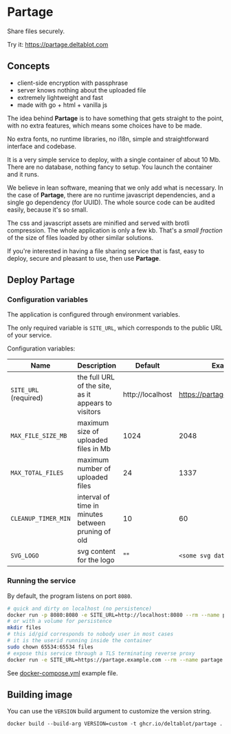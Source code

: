 # Partage

Share files securely.

Try it: https://partage.deltablot.com

## Concepts

* client-side encryption with passphrase
* server knows nothing about the uploaded file
* extremely lightweight and fast
* made with go + html + vanilla js

The idea behind **Partage** is to have something that gets straight to the point, with no extra features, which means some choices have to be made.

No extra fonts, no runtime libraries, no i18n, simple and straightforward interface and codebase.

It is a very simple service to deploy, with a single container of about 10 Mb. There are no database, nothing fancy to setup. You launch the container and it runs.

We believe in lean software, meaning that we only add what is necessary. In the case of **Partage**, there are no runtime javascript dependencies, and a single go dependency (for UUID). The whole source code can be audited easily, because it's so small.

The css and javascript assets are minified and served with brotli compression. The whole application is only a few kb. That's a *small fraction* of the size of files loaded by other similar solutions.

If you're interested in having a file sharing service that is fast, easy to deploy, secure and pleasant to use, then use **Partage**.

## Deploy Partage

### Configuration variables

The application is configured through environment variables.

The only required variable is `SITE_URL`, which corresponds to the public URL of your service.

Configuration variables:

| Name                  | Description                                         | Default             | Example                       |
|-----------------------|-----------------------------------------------------|---------------------|-------------------------------|
| `SITE_URL` (required) | the full URL of the site, as it appears to visitors | http://localhost    | https://partage.deltablot.com |
| `MAX_FILE_SIZE_MB`    | maximum size of uploaded files in Mb                | 1024                | 2048                          |
| `MAX_TOTAL_FILES`     | maximum number of uploaded files                    | 24                  | 1337                          |
| `CLEANUP_TIMER_MIN`   | interval of time in minutes between pruning of old  | 10                  | 60                            |
| `SVG_LOGO`            | svg content for the logo                            | ""                  | `<some svg data>`             |

### Running the service

By default, the program listens on port `8080`.

~~~bash
# quick and dirty on localhost (no persistence)
docker run -p 8080:8080 -e SITE_URL=http://localhost:8080 --rm --name partage ghcr.io/delatblot/partage
# or with a volume for persistence
mkdir files
# this id/gid corresponds to nobody user in most cases
# it is the userid running inside the container
sudo chown 65534:65534 files
# expose this service through a TLS terminating reverse proxy
docker run -e SITE_URL=https://partage.example.com --rm --name partage ghcr.io/delatblot/partage
~~~

See [docker-compose.yml](./docker-compose.yml.dist) example file.

## Building image

You can use the `VERSION` build argument to customize the version string.

~~~
docker build --build-arg VERSION=custom -t ghcr.io/deltablot/partage .
~~~

